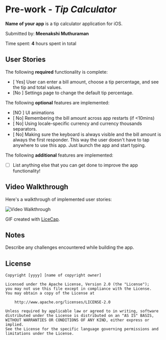 # Pre-work - *Tip Calculator*

**Name of your app** is a tip calculator application for iOS.

Submitted by: **Meenakshi Muthuraman**

Time spent: **4** hours spent in total

## User Stories

The following **required** functionality is complete:

* [ Yes] User can enter a bill amount, choose a tip percentage, and see the tip and total values.
* [No ] Settings page to change the default tip percentage.

The following **optional** features are implemented:
* [NO ] UI animations
* [ No] Remembering the bill amount across app restarts (if <10mins)
* [ No] Using locale-specific currency and currency thousands separators.
* [ No] Making sure the keyboard is always visible and the bill amount is always the first responder. This way the user doesn't have to tap anywhere to use this app. Just launch the app and start typing.

The following **additional** features are implemented:

- [ ] List anything else that you can get done to improve the app functionality!

## Video Walkthrough 

Here's a walkthrough of implemented user stories:

<img src='http://i.imgur.com/link/to/your/gif/file.gif' title='Video Walkthrough' width='' alt='Video Walkthrough' />

GIF created with [LiceCap](http://www.cockos.com/licecap/).

## Notes

Describe any challenges encountered while building the app.

## License

    Copyright [yyyy] [name of copyright owner]

    Licensed under the Apache License, Version 2.0 (the "License");
    you may not use this file except in compliance with the License.
    You may obtain a copy of the License at

        http://www.apache.org/licenses/LICENSE-2.0

    Unless required by applicable law or agreed to in writing, software
    distributed under the License is distributed on an "AS IS" BASIS,
    WITHOUT WARRANTIES OR CONDITIONS OF ANY KIND, either express or implied.
    See the License for the specific language governing permissions and
    limitations under the License.